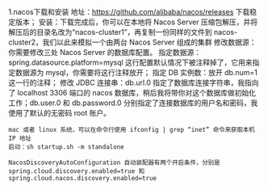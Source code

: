 1.nacos下载和安装
    地址：https://github.com/alibaba/nacos/releases 下载稳定版本；
    安装：下载完成后，你可以在本地将 Nacos Server 压缩包解压，并将解压后的目录名改为“nacos-cluster1”，再复制一份同样的文件到 nacos-cluster2，我们以此来模拟一个由两台 Nacos Server 组成的集群
    修改数据源：
        你需要修改三处 Nacos Server 的数据库配置。
            指定数据源：spring.datasource.platform=mysql 这行配置默认情况下被注释掉了，它用来指定数据源为 mysql，你需要将这行注释放开；
            指定 DB 实例数：放开 db.num=1 这一行的注释；
            修改 JDBC 连接串：db.url.0 指定了数据库连接字符串，我指向了 localhost 3306 端口的 nacos 数据库，稍后我将带你对这个数据库做初始化工作；db.user.0 和 db.password.0 分别指定了连接数据库的用户名和密码，我使用了默认的无密码 root 账户。

    mac 或者 linux 系统，可以在命令行使用 ifconfig | grep “inet” 命令来获取本机 IP 地址
    启动：sh startup.sh -m standalone

    NacosDiscoveryAutoConfiguration 自动装配器有两个开启条件，分别是 spring.cloud.discovery.enabled=true 和 spring.cloud.nacos.discovery.enabled=true